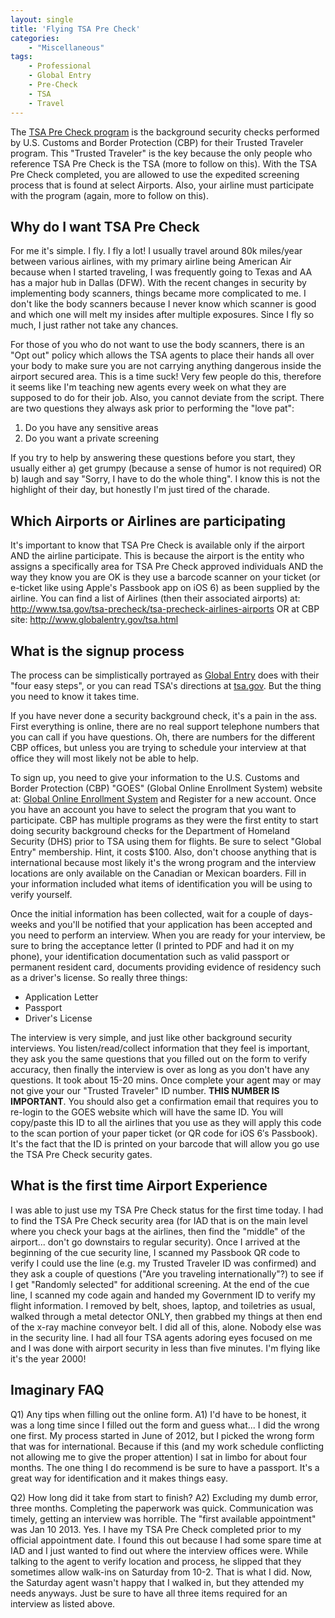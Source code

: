 ```yaml
---
layout: single
title: 'Flying TSA Pre Check'
categories:
    - "Miscellaneous"
tags:
    - Professional
    - Global Entry
    - Pre-Check
    - TSA
    - Travel
---
```

The [TSA Pre Check program][tsa-pre] is the background security checks performed by U.S. Customs and Border Protection (CBP) for their Trusted Traveler program. This "Trusted Traveler" is the key because the only people who reference TSA Pre Check is the TSA (more to follow on this). With the TSA Pre Check completed, you are allowed to use the expedited screening process that is found at select Airports. Also, your airline must participate with the program (again, more to follow on this).

[tsa-pre]: http://www.tsa.gov/tsa-precheck

Why do I want TSA Pre Check
---
For me it's simple. I fly. I fly a lot! I usually travel around 80k miles/year between various airlines, with my primary airline being American Air because when I started traveling, I was frequently going to Texas and AA has a major hub in Dallas (DFW). With the recent changes in security by implementing body scanners, things became more complicated to me. I don't like the body scanners because I never know which scanner is good and which one will melt my insides after multiple exposures. Since I fly so much, I just rather not take any chances. 

For those of you who do not want to use the body scanners, there is an "Opt out" policy which allows the TSA agents to place their hands all over your body to make sure you are not carrying anything dangerous inside the airport secured area. This is a time suck! Very few people do this, therefore it seems like I'm teaching new agents every week on what they are supposed to do for their job. Also, you cannot deviate from the script. There are two questions they always ask prior to performing the "love pat":

1.  Do you have any sensitive areas
2.  Do you want a private screening

If you try to help by answering these questions before you start, they usually either a) get grumpy (because a sense of humor is not required) OR b) laugh and say "Sorry, I have to do the whole thing". I know this is not the highlight of their day, but honestly I'm just tired of the charade. 

Which Airports or Airlines are participating
---
It's important to know that TSA Pre Check is available only if the airport AND the airline participate. This is because the airport is the entity who assigns a specifically area for TSA Pre Check approved individuals AND the way they know you are OK is they use a barcode scanner on your ticket (or e-ticket like using Apple's Passbook app on iOS 6) as been supplied by the airline. You can find a list of Airlines (then their associated airports) at: <http://www.tsa.gov/tsa-precheck/tsa-precheck-airlines-airports> OR at CBP site: <http://www.globalentry.gov/tsa.html>

What is the signup process
---
The process can be simplistically portrayed as [Global Entry][easy4] does with their "four easy steps", or you can read TSA's directions at [tsa.gov][tsa]. But the thing you need to know it takes time.

If you have never done a security background check, it's a pain in the ass. First everything is online, there are no real support telephone numbers that you can call if you have questions. Oh, there are numbers for the different CBP offices, but unless you are trying to schedule your interview at that office they will most likely not be able to help. 

To sign up, you need to give your information to the U.S. Customs and Border Protection (CBP) "GOES" (Global Online Enrollment System) website at: [Global Online Enrollment System][goes] and Register for a new account. Once you have an account you have to select the program that you want to participate. CBP has multiple programs as they were the first entity to start doing security background checks for the Department of Homeland Security (DHS) prior to TSA using them for flights. Be sure to select "Global Entry" membership. Hint, it costs $100. Also, don't choose anything that is international because most likely it's the wrong program and the interview locations are only available on the Canadian or Mexican boarders. Fill in your information included what items of identification you will be using to verify yourself. 

Once the initial information has been collected, wait for a couple of days-weeks and you'll be notified that your application has been accepted and you need to perform an interview. When you are ready for your interview, be sure to bring the acceptance letter (I printed to PDF and had it on my phone), your identification documentation such as valid passport or permanent resident card, documents providing evidence of residency such as a driver's license. So really three things:

*   Application Letter
*   Passport
*   Driver's License

The interview is very simple, and just like other background security interviews. You listen/read/collect information that they feel is important, they ask you the same questions that you filled out on the form to verify accuracy, then finally the interview is over as long as you don't have any questions. It took about 15-20 mins. Once complete your agent may or may not give your our "Trusted Traveler" ID number. **THIS NUMBER IS IMPORTANT**. You should also get a confirmation email that requires you to re-login to the GOES website which will have the same ID. You will copy/paste this ID to all the airlines that you use as they will apply this code to the scan portion of your paper ticket (or QR code for iOS 6′s Passbook). It's the fact that the ID is printed on your barcode that will allow you go use the TSA Pre Check security gates.

[easy4]: http://www.globalentry.gov/howtoapply.html 
[tsa]: http://j.mp/126bHZV 
[goes]: https://goes-app.cbp.dhs.gov/main/goes 

What is the first time Airport Experience
---
I was able to just use my TSA Pre Check status for the first time today. I had to find the TSA Pre Check security area (for IAD that is on the main level where you check your bags at the airlines, then find the "middle" of the airport... don't go downstairs to regular security). Once I arrived at the beginning of the cue security line, I scanned my Passbook QR code to verify I could use the line (e.g. my Trusted Traveler ID was confirmed) and they ask a couple of questions ("Are you traveling internationally"?) to see if I get "Randomly selected" for additional screening. At the end of the cue line, I scanned my code again and handed my Government ID to verify my flight information. I removed by belt, shoes, laptop, and toiletries as usual, walked through a metal detector ONLY, then grabbed my things at then end of the x-ray machine conveyor belt. I did all of this, alone. Nobody else was in the security line. I had all four TSA agents adoring eyes focused on me and I was done with airport security in less than five minutes. I'm flying like it's the year 2000! 

Imaginary FAQ
---
Q1) Any tips when filling out the online form.
A1) I'd have to be honest, it was a long time since I filled out the form and guess what... I did the wrong one first. My process started in June of 2012, but I picked the wrong form that was for international. Because if this (and my work schedule conflicting not allowing me to give the proper attention) I sat in limbo for about four months. The one thing I do recommend is be sure to have a passport. It's a great way for identification and it makes things easy.

Q2) How long did it take from start to finish?
A2) Excluding my dumb error, three months. Completing the paperwork was quick. Communication was timely, getting an interview was horrible. The "first available appointment" was Jan 10 2013. Yes. I have my TSA Pre Check completed prior to my official appointment date. I found this out because I had some spare time at IAD and I just wanted to find out where the interview offices were. While talking to the agent to verify location and process, he slipped that they sometimes allow walk-ins on Saturday from 10-2. That is what I did. Now, the Saturday agent wasn't happy that I walked in, but they attended my needs anyways. Just be sure to have all three items required for an interview as listed above.
